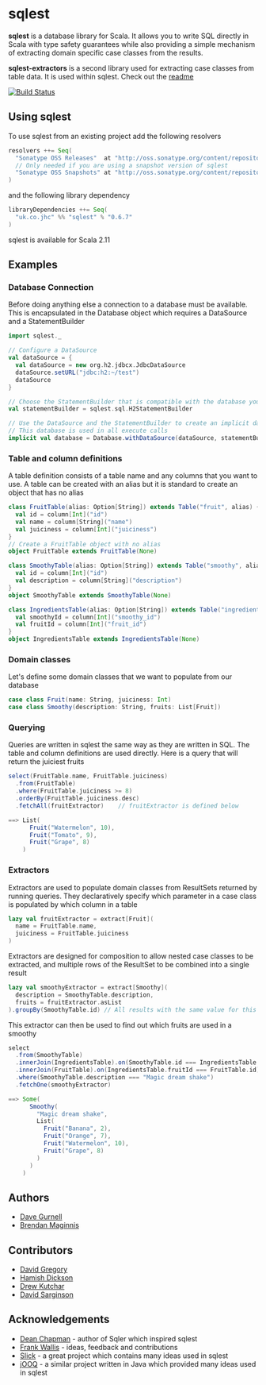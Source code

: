 # sqlest

**sqlest** is a database library for Scala. It allows you to write SQL directly in Scala with type safety guarantees while also providing a simple mechanism of extracting domain specific case classes from the results.

**sqlest-extractors** is a second library used for extracting case classes from table data. It is used within sqlest. Check out the [readme](extractors/README.md)

[![Build Status](https://travis-ci.org/jhc-systems/sqlest.svg?branch=master)](https://travis-ci.org/jhc-systems/sqlest)

## Using sqlest
To use sqlest from an existing project add the following resolvers
```scala
resolvers ++= Seq(
  "Sonatype OSS Releases"  at "http://oss.sonatype.org/content/repositories/releases/",
  // Only needed if you are using a snapshot version of sqlest
  "Sonatype OSS Snapshots" at "http://oss.sonatype.org/content/repositories/snapshots/"
)
```

and the following library dependency
```scala
libraryDependencies ++= Seq(
  "uk.co.jhc" %% "sqlest" % "0.6.7"
)
```

sqlest is available for Scala 2.11

## Examples
### Database Connection
Before doing anything else a connection to a database must be available. This is encapsulated in the Database object which requires a DataSource and a StatementBuilder
```scala
import sqlest._

// Configure a DataSource
val dataSource = {
  val dataSource = new org.h2.jdbcx.JdbcDataSource
  dataSource.setURL("jdbc:h2:~/test")
  dataSource
}

// Choose the StatementBuilder that is compatible with the database you are using
val statementBuilder = sqlest.sql.H2StatementBuilder

// Use the DataSource and the StatementBuilder to create an implicit database
// This database is used in all execute calls
implicit val database = Database.withDataSource(dataSource, statementBuilder)
```

### Table and column definitions
A table definition consists of a table name and any columns that you want to use. A table can be created with an alias but it is standard to create an object that has no alias
```scala
class FruitTable(alias: Option[String]) extends Table("fruit", alias) {
  val id = column[Int]("id")
  val name = column[String]("name")
  val juiciness = column[Int]("juiciness")
}
// Create a FruitTable object with no alias
object FruitTable extends FruitTable(None)

class SmoothyTable(alias: Option[String]) extends Table("smoothy", alias) {
  val id = column[Int]("id")
  val description = column[String]("description")
}
object SmoothyTable extends SmoothyTable(None)

class IngredientsTable(alias: Option[String]) extends Table("ingredients", alias) {
  val smoothyId = column[Int]("smoothy_id")
  val fruitId = column[Int]("fruit_id")
}
object IngredientsTable extends IngredientsTable(None)
```

### Domain classes
Let's define some domain classes that we want to populate from our database
```scala
case class Fruit(name: String, juiciness: Int)
case class Smoothy(description: String, fruits: List[Fruit])
```

### Querying
Queries are written in sqlest the same way as they are written in SQL. The table and column definitions are used directly. Here is a query that will return the juiciest fruits
```scala
select(FruitTable.name, FruitTable.juiciness)
  .from(FruitTable)
  .where(FruitTable.juiciness >= 8)
  .orderBy(FruitTable.juiciness.desc)
  .fetchAll(fruitExtractor)    // fruitExtractor is defined below

==> List(
      Fruit("Watermelon", 10),
      Fruit("Tomato", 9),
      Fruit("Grape", 8)
    )
```

### Extractors
Extractors are used to populate domain classes from ResultSets returned by running queries. They declaratively specify which parameter in a case class is populated by which column in a table
```scala
lazy val fruitExtractor = extract[Fruit](
  name = FruitTable.name,
  juiciness = FruitTable.juiciness
)
```

Extractors are designed for composition to allow nested case classes to be extracted, and multiple rows of the ResultSet to be combined into a single result
```scala
lazy val smoothyExtractor = extract[Smoothy](
  description = SmoothyTable.description,
  fruits = fruitExtractor.asList
).groupBy(SmoothyTable.id) // All results with the same value for this field are combined into a single result
```

This extractor can then be used to find out which fruits are used in a smoothy
```scala
select
  .from(SmoothyTable)
  .innerJoin(IngredientsTable).on(SmoothyTable.id === IngredientsTable.smoothyId)
  .innerJoin(FruitTable).on(IngredientsTable.fruitId === FruitTable.id)
  .where(SmoothyTable.description === "Magic dream shake")
  .fetchOne(smoothyExtractor)

==> Some(
      Smoothy(
        "Magic dream shake",
        List(
          Fruit("Banana", 2),
          Fruit("Orange", 7),
          Fruit("Watermelon", 10),
          Fruit("Grape", 8)
        )
      )
    )
```

## Authors
- [Dave Gurnell](https://github.com/davegurnell)
- [Brendan Maginnis](https://github.com/brendanator)

## Contributors
- [David Gregory](https://github.com/DavidGregory084)
- [Hamish Dickson](https://github.com/hamishdickson)
- [Drew Kutchar](https://github.com/kutchar)
- [David Sarginson](https://github.com/ShaolinSarg)

## Acknowledgements
- [Dean Chapman](https://github.com/p14n) - author of Sqler which inspired sqlest
- [Frank Wallis](https://github.com/frankwallis) - ideas, feedback and contributions
- [Slick](https://github.com/slick/slick) - a great project which contains many ideas used in sqlest
- [jOOQ](https://github.com/jOOQ/jOOQ) - a similar project written in Java which provided many ideas used in sqlest
